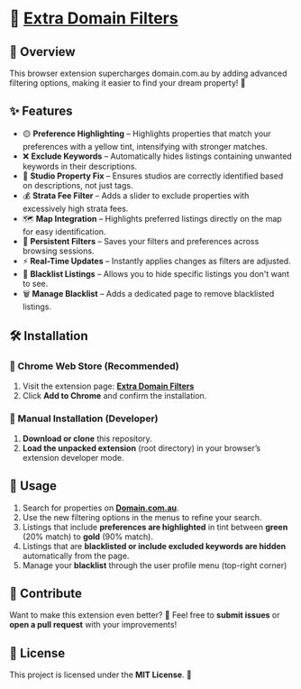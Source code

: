 # 🏡 [Extra Domain Filters](https://chromewebstore.google.com/detail/extra-domain-filters/opblibcobnkicpdjkinngfcbjjnjldkg)

## 🚀 Overview
This browser extension supercharges domain.com.au by adding advanced filtering options, making it easier to find your dream property! 🎯

## ✨ Features
- 🟡 **Preference Highlighting** – Highlights properties that match your preferences with a yellow tint, intensifying with stronger matches.
- ❌ **Exclude Keywords** – Automatically hides listings containing unwanted keywords in their descriptions.
- 🏢 **Studio Property Fix** – Ensures studios are correctly identified based on descriptions, not just tags.
- 💰 **Strata Fee Filter** – Adds a slider to exclude properties with excessively high strata fees.
- 🗺 **Map Integration** – Highlights preferred listings directly on the map for easy identification.
- 🔄 **Persistent Filters** – Saves your filters and preferences across browsing sessions.
- ⚡ **Real-Time Updates** – Instantly applies changes as filters are adjusted.
- 🚫 **Blacklist Listings** – Allows you to hide specific listings you don't want to see.
- 🗑 **Manage Blacklist** – Adds a dedicated page to remove blacklisted listings.

## 🛠 Installation
### 🔹 Chrome Web Store (Recommended)
1. Visit the extension page: **[Extra Domain Filters](https://chromewebstore.google.com/detail/extra-domain-filters/opblibcobnkicpdjkinngfcbjjnjldkg)**
2. Click **Add to Chrome** and confirm the installation.

### 🔹 Manual Installation (Developer)
1. **Download or clone** this repository.
2. **Load the unpacked extension** (root directory) in your browser’s extension developer mode.

## 🎯 Usage
1. Search for properties on **[Domain.com.au](https://www.domain.com.au)**.
2. Use the new filtering options in the menus to refine your search.
3. Listings that include **preferences are highlighted** in tint between **green** (20% match) to **gold** (90% match).
4. Listings that are **blacklisted or include excluded keywords are hidden** automatically from the page.
4. Manage your **blacklist** through the user profile menu (top-right corner)

## 🤝 Contribute
Want to make this extension even better? 🚀 Feel free to **submit issues** or **open a pull request** with your improvements!

## 📜 License
This project is licensed under the **MIT License**. 📄

